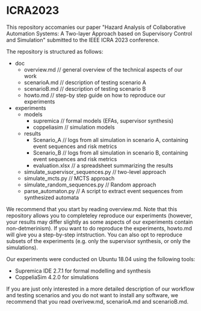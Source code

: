 # ICRA2023

This repository accomanies our paper "Hazard Analysis of Collaborative Automation Systems: A Two-layer Approach based on Supervisory Control and Simulation" submitted to the IEEE ICRA 2023 conference.

The repository is structured as follows:
- doc
  - overview.md // general overview of the technical aspects of our work
  - scenarioA.md // description of testing scenario A
  - scenarioB.md // description of testing scenario B
  - howto.md // step-by step guide on how to reproduce our experiments
- experiments
  - models
    - supremica // formal models (EFAs, supervisor synthesis)
    - coppeliasim // simulation models
  - results
    - Scenario_A // logs from all simulation in scenario A, containing event sequences and risk metrics
    - Scenario_B // logs from all simulation in scenario B, containing event sequences and risk metrics
    - evaluation.xlsx // a spreadsheet summarizing the results
  - simulate_supervisor_sequences.py // two-level approach
  - simulate_mcts.py // MCTS approach 
  - simulate_random_sequences.py // Random approach
  - parse_automaton.py // A script to extract event sequences from synthesized automata
    
We recommend that you start by reading overview.md. Note that this repository allows you to completeley reproduce our experiments (however, your results may differ slightly as some aspects of our experiments contain non-detmerinism). If you want to do reproduce the experiments, howto.md will give you a step-by-step intstruction. You can also opt to reproduce subsets of the experiments (e.g. only the supervisor synthesis, or only the simulations).

Our experiments were conducted on Ubuntu 18.04 using the following tools:
- Supremica IDE 2.7.1 for formal modelling and synthesis
- CoppeliaSim 4.2.0 for simulations

If you are just only interested in a more detailed description of our workflow and testing scenarios and you do not want to install any software, we recommend that you read overivew.md, scenarioA.md and scenarioB.md.
